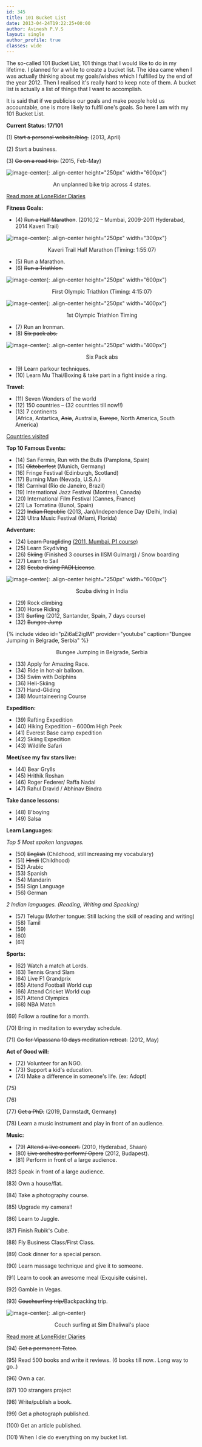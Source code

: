 ```yaml
---
id: 345
title: 101 Bucket List
date: 2013-04-24T19:22:25+00:00
author: Avinesh P.V.S
layout: single
author_profile: true
classes: wide
---
```

The so-called 101 Bucket List, 101 things that I would like to do in my lifetime. 
I planned for a while to create a bucket list. 
The idea came when I was actually thinking about my goals/wishes which I fulfilled by the end of the year 2012. 
Then I realised it's really hard to keep note of them. 
A bucket list is actually a list of things that I want to accomplish. 

It is said that if we publicise our goals and make people hold us accountable, one is more likely to fulfil one's goals.
So here I am with my 101 Bucket List.

 **Current Status: 17/101** 

(1) <del datetime="2013-04-24T18:15:11+00:00">Start a personal website/blog.</del> (2013, April)

(2) Start a business.

(3) <del datetime="2015-05-24T06:42:35+00:00">Go on a road trip.</del> (2015, Feb-May)  

  ![image-center](/wp-content/biketrip/bike_trip.jpg){: .align-center height="250px" width="600px"}
  <p align="center">
    An unplanned bike trip across 4 states.
  </p>

<a href="/posts/lonerider" >Read more at LoneRider Diaries</a>

**Fitness Goals:**

  * (4) <del datetime="2013-04-24T18:15:11+00:00">Run a Half Marathon</del>. (2010,12 &#8211; Mumbai, 2009-2011 Hyderabad, 2014 Kaveri Trail)
  
  ![image-center](/wp-content/half_marathon.jpg){: .align-center height="250px" width="300px"}
  <p align="center">
    Kaveri Trail Half Marathon (Timing: 1:55:07)
  </p>

  * (5) Run a Marathon. 
  * (6) <del datetime="2015-05-24T06:42:35+00:00">Run a Triathlon. </del>
  
  ![image-center](/wp-content/hyderabad_triathlon.jpg){: .align-center height="250px" width="600px"}
  <p align="center">
    First Olympic Triathlon (Timing: 4:15:07)
  </p>
   
  ![image-center](/wp-content/triathlon_timing.png){: .align-center height="250px" width="400px"}
  <p align="center">
    1st Olympic Triathlon Timing
  </p>


  * (7) Run an Ironman. 
  * (8) <del datetime="2015-05-24T06:42:35+00:00">Six pack abs.</del> 
  
  ![image-center](/wp-content/six_pack.jpg){: .align-center height="250px" width="400px"}
  <p align="center">
    Six Pack abs
  </p>
  
  * (9) Learn parkour techniques. 
  * (10) Learn Mu Thai/Boxing & take part in a fight inside a ring. 

**Travel:**

  * (11) Seven Wonders of the world 
  * (12) 150 countries &#8211; (32 countries till now!!)
  * (13) 7 continents  
    (Africa, Antartica, <del datetime="2013-04-24T18:15:11+00:00">Asia</del>, Australia, <del datetime="2013-04-24T18:15:11+00:00">Europe</del>, North America, South America) 

<a href="https://cmoreira.net/visited-countries-map/?vcstitle=Countries%20Visited&inacolor=%23e0e0e0&actcolor=%236699cc&vcscountries=IN,JP,MY,SG,TH,AE,AT,BE,CZ,FR,DE,HU,IT,LU,NL,NO,PT,RO,RS,SI,ES,SE,CH,GB,CA,US,BR,CO,AU&">Countries visited</a>

 **Top 10 Famous Events:**

  * (14) San Fermin, Run with the Bulls (Pamplona, Spain)
  * (15) <del datetime="2013-04-24T18:15:11+00:00">Oktoberfest</del> (Munich, Germany)
  * (16) Fringe Festival (Edinburgh, Scotland)
  * (17) Burning Man (Nevada, U.S.A.)
  * (18) Carnival (Rio de Janeiro, Brazil)
  * (19) International Jazz Festival (Montreal, Canada)
  * (20) International Film Festival (Cannes, France)
  * (21) La Tomatina (Bunol, Spain) 
  * (22) <del datetime="2013-04-24T18:15:11+00:00">Indian Republic</del> (2013, Jan)/Independence Day (Delhi, India)
  * (23) Ultra Music Festival (Miami, Florida)

 **Adventure:**

  * (24) <del datetime="2013-04-24T18:15:11+00:00">Learn Paragliding</del> [(2011, Mumbai, P1 course)](http://www.avineshpvs.com/i-believe-i-can-fly-paragliding "“I believe I can fly” – Paragliding Course")
  * (25) Learn Skydiving 
  * (26) <del datetime="2013-04-24T18:15:11+00:00">Skiing</del> (Finished 3 courses in IISM Gulmarg) / Snow boarding
  * (27) Learn to Sail
  * (28) <del datetime="2015-05-24T06:42:35+00:00">Scuba diving PADI License</del>.

  ![image-center](/wp-content/scuba/scuba-preview.jpg){: .align-center height="250px" width="600px"}
  <p align="center">
    Scuba diving in India
  </p>

  * (29) Rock climbing
  * (30) Horse Riding
  * (31) <del datetime="2013-04-24T18:15:11+00:00">Surfing</del> (2012, Santander, Spain, 7 days course)
  * (32) <del datetime="2015-05-24T06:42:35+00:00">Bungee Jump</del>
  
  {% include video id="pZi6aE2iglM" provider="youtube" caption="Bungee Jumping in Belgrade, Serbia" %}
  
   <p align="center">
       Bungee Jumping in Belgrade, Serbia
   </p>
     
  * (33) Apply for Amazing Race.
  * (34) Ride in hot-air balloon.
  * (35) Swim with Dolphins
  * (36) Heli-Skiing 
  * (37) Hand-Gliding 
  * (38) Mountaineering Course

**Expedition:**

  * (39) Rafting Expedition
  * (40) Hiking Expedition &#8211; 6000m High Peek
  * (41) Everest Base camp expedition 
  * (42) Skiing Expedition 
  * (43) Wildlife Safari 

**Meet/see my fav stars live:**

  * (44) Bear Grylls
  * (45) Hrithik Roshan
  * (46) Roger Federer/ Raffa Nadal
  * (47) Rahul Dravid / Abhinav Bindra

**Take dance lessons:**

  * (48) B'boying
  * (49) Salsa

**Learn Languages:**

_Top 5 Most spoken languages._</p> 

  * (50) <del datetime="2013-04-24T18:57:58+00:00">English</del> (Childhood, still increasing my vocabulary)
  * (51) <del datetime="2013-04-24T18:57:58+00:00">Hindi</del> (Childhood)
  * (52) Arabic
  * (53) Spanish
  * (54) Mandarin
  * (55) Sign Language 
  * (56) German 

_2 Indian languages. (Reading, Writing and Speaking)_

  * (57) Telugu (Mother tongue: Still lacking the skill of reading and writing)
  * (58) Tamil
  * (59) 
  * (60)
  * (61) 

**Sports:**

  * (62) Watch a match at Lords.
  * (63) Tennis Grand Slam 
  * (64) Live F1 Grandprix
  * (65) Attend Football World cup
  * (66) Attend Cricket World cup
  * (67) Attend Olympics
  * (68) NBA Match

(69) Follow a routine for a month.

(70) Bring in meditation to everyday schedule.

(71) <del datetime="2013-04-24T18:15:11+00:00">Go for Vipassana 10 days meditation retreat.</del> (2012, May)

**Act of Good will:**

  * (72) Volunteer for an NGO.
  * (73) Support a kid's education.
  * (74) Make a difference in someone's life. (ex: Adopt)

(75)

(76)

(77) <del datetime="">Get a PhD.</del> (2019, Darmstadt, Germany)

(78) Learn a music instrument and play in front of an audience.

**Music:**

  * (79) <del datetime="2013-04-24T18:57:58+00:00">Attend a live concert.</del> (2010, Hyderabad, Shaan)
  * (80) <del datetime="2013-04-24T18:15:11+00:00">Live orchestra perform/ Opera</del> (2012, Budapest).
  * (81) Perform in front of a large audience.

(82) Speak in front of a large audience.

(83) Own a house/flat.

(84) Take a photography course.

(85) Upgrade my camera!!

(86) Learn to Juggle.

(87) Finish Rubik's Cube.

(88) Fly Business Class/First Class.

(89) Cook dinner for a special person.

(90) Learn massage technique and give it to someone.

(91) Learn to cook an awesome meal (Exquisite cuisine).

(92) Gamble in Vegas.

(93) <del datetime="2015-05-24T06:42:35+00:00"> Couchsurfing trip/</del>Backpacking trip.  
  
  ![image-center](/wp-content/biketrip/ludhiana/couch_surfing_sim.jpg){: .align-center}
  <p align="center">
    Couch surfing at Sim Dhaliwal's place
  </p>

<a href="/pages/lonerider-avi" target="_blank">Read more at LoneRider Diaries</a>

(94) <del datetime="2013-04-24T15:54:06+00:00">Get a permanent Tatoo</del>.

(95) Read 500 books and write it reviews. (6 books till now.. Long way to go..)

(96) Own a car.

(97) 100 strangers project

(98) Write/publish a book.

(99) Get a photograph published.

(100) Get an article published.

(101) When I die do everything on my bucket list.